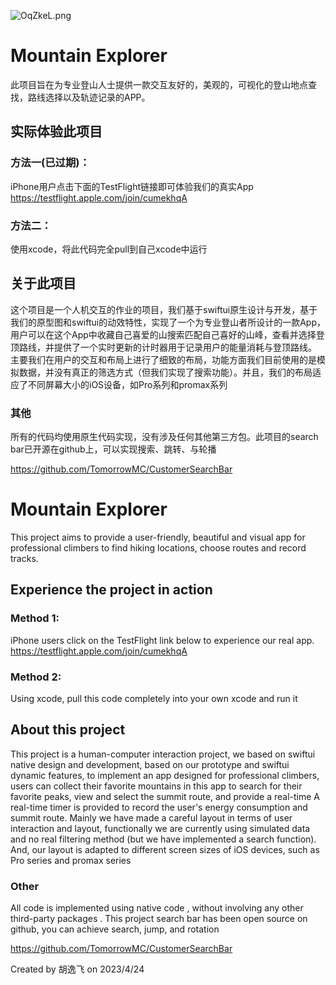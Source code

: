 ![OqZkeL.png](https://i.imgtg.com/2023/06/01/OqZkeL.png)
# Mountain Explorer
此项目旨在为专业登山人士提供一款交互友好的，美观的，可视化的登山地点查找，路线选择以及轨迹记录的APP。

## 实际体验此项目
### 方法一(已过期)：
iPhone用户点击下面的TestFlight链接即可体验我们的真实App
https://testflight.apple.com/join/cumekhqA

### 方法二：
使用xcode，将此代码完全pull到自己xcode中运行
## 关于此项目
这个项目是一个人机交互的作业的项目，我们基于swiftui原生设计与开发，基于我们的原型图和swiftui的动效特性，实现了一个为专业登山者所设计的一款App，用户可以在这个App中收藏自己喜爱的山搜索匹配自己喜好的山峰，查看并选择登顶路线，并提供了一个实时更新的计时器用于记录用户的能量消耗与登顶路线。
主要我们在用户的交互和布局上进行了细致的布局，功能方面我们目前使用的是模拟数据，并没有真正的筛选方式（但我们实现了搜索功能）。并且，我们的布局适应了不同屏幕大小的iOS设备，如Pro系列和promax系列
### 其他
所有的代码均使用原生代码实现，没有涉及任何其他第三方包。此项目的search bar已开源在github上，可以实现搜索、跳转、与轮播

https://github.com/TomorrowMC/CustomerSearchBar

# Mountain Explorer

This project aims to provide a user-friendly, beautiful and visual app for professional climbers to find hiking locations, choose routes and record tracks.
## Experience the project in action
### Method 1:
iPhone users click on the TestFlight link below to experience our real app.
https://testflight.apple.com/join/cumekhqA
### Method 2:
Using xcode, pull this code completely into your own xcode and run it
## About this project
This project is a human-computer interaction project, we based on swiftui native design and development, based on our prototype and swiftui dynamic features, to implement an app designed for professional climbers, users can collect their favorite mountains in this app to search for their favorite peaks, view and select the summit route, and provide a real-time A real-time timer is provided to record the user's energy consumption and summit route.
Mainly we have made a careful layout in terms of user interaction and layout, functionally we are currently using simulated data and no real filtering method (but we have implemented a search function). And, our layout is adapted to different screen sizes of iOS devices, such as Pro series and promax series
### Other
All code is implemented using native code , without involving any other third-party packages . This project search bar has been open source on github, you can achieve search, jump, and rotation

https://github.com/TomorrowMC/CustomerSearchBar

Created by 胡逸飞 on 2023/4/24
